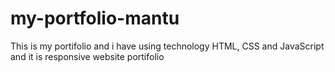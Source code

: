 # my-portfolio-mantu
This is my portifolio and i have using technology HTML, CSS and JavaScript and it is responsive website portifolio
